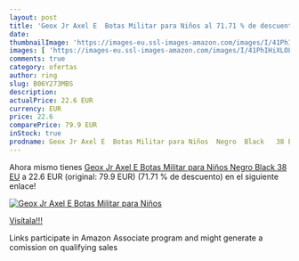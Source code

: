 ```yaml
---
layout: post
title: 'Geox Jr Axel E  Botas Militar para Niños al 71.71 % de descuento'
date: 
thumbnailImage: 'https://images-eu.ssl-images-amazon.com/images/I/41PhIHiXLOL._SL200_.jpg'
images: [ 'https://images-eu.ssl-images-amazon.com/images/I/41PhIHiXLOL._SL200_.jpg' ]
comments: true
category: ofertas
author: ring
slug: B06Y273MBS
description:
actualPrice: 22.6 EUR
currency: EUR
price: 22.6
comparePrice: 79.9 EUR
inStock: true
prodname: Geox Jr Axel E  Botas Militar para Niños  Negro  Black   38 EU
---
```


Ahora mismo tienes [Geox Jr Axel E  Botas Militar para Niños  Negro  Black   38 EU](https://www.amazon.es/dp/B06Y273MBS/?tag=tolees-21) a 22.6 EUR (original: 79.9 EUR) (71.71 %  de descuento) en el siguiente enlace!

[![Geox Jr Axel E  Botas Militar para Niños](https://images-eu.ssl-images-amazon.com/images/I/41PhIHiXLOL._SL200_.jpg)](https://www.amazon.es/dp/B06Y273MBS/?tag=tolees-21)

[Visítala!!!](https://www.amazon.es/dp/B06Y273MBS/?tag=tolees-21)

Links participate in Amazon Associate program and might generate a comission on qualifying sales
